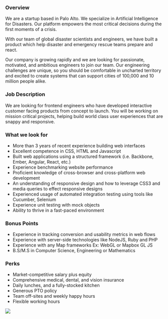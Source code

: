 


### Overview
We are a startup based in Palo Alto. We specialize in Artificial Intelligence for Disasters. Our platform empowers the most critical decisions during the first moments of a crisis.

With our team of global disaster scientists and engineers, we have built a product which help disaster and emergency rescue teams prepare and react.

Our company is growing rapidly and we are looking for passionate, motivated, and ambitious engineers to join our team. Our engineering challenges are unique, so you should be comfortable in uncharted territory and excited to create systems that can support cities of 100,000 and 10 million people alike.

### Job Description
We are looking for frontend engineers who have developed interactive customer facing products from concept to launch. You will be working on mission critical projects, helping build world class user experiences that are snappy and responsive.

### What we look for
+ More than 3 years of recent experience building web interfaces
+ Excellent competence in CSS, HTML and Javascript
+ Built web applications using a structured framework (i.e. Backbone, Ember, Angular, React, etc.)
+ Experience benchmarking website performance
+ Proficient knowledge of cross-browser and cross-platform web development
+ An understanding of responsive design and how to leverage CSS3 and media queries to effect responsive designs
+ Experienced usage of automated integration testing using tools like Cucumber, Selenium
+ Experience unit testing with mock objects
+ Ability to thrive in a fast-paced environment

### Bonus Points
+ Experience in tracking conversion and usability metrics in web flows
+ Experience with server-side technologies like NodeJS, Ruby and PHP
+ Experience with any Map frameworks Ex: WebGL or Mapbox GL JS
+ B.S/M.S in Computer Science, Engineering or Mathematics

### Perks
+ Market-competitive salary plus equity
+ Comprehensive medical, dental, and vision insurance
+ Daily lunches, and a fully-stocked kitchen
+ Generous PTO policy
+ Team off-sites and weekly happy hours
+ Flexible working hours


[<img src='https://dabuttonfactory.com/button.png?t=Apply&f=Calibri-Bold&ts=24&tc=fff&tshs=1&tshc=000&hp=20&vp=8&c=5&bgt=gradient&bgc=3d85c6&ebgc=073763'>](https://letsrockit.co/users/auth/github?job_id=t25lienvbmnlcm4-frontend-engineer-jquery)
